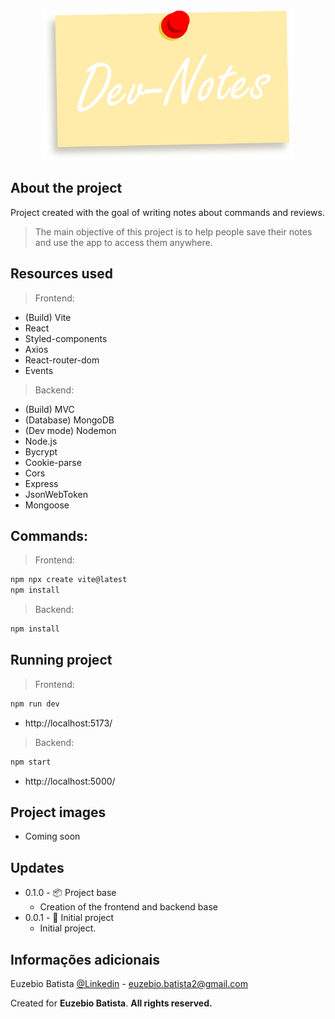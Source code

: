 <p align="center"><img src="./frontend/public/images/DevNotes.png" width="400" alt="Logo do aplicativo"></p>

## About the project

Project created with the goal of writing notes about commands and reviews.

> The main objective of this project is to help people save their notes and use the app to access them anywhere.

## Resources used

> Frontend:

- (Build) Vite
- React
- Styled-components
- Axios
- React-router-dom
- Events

> Backend:

- (Build) MVC
- (Database) MongoDB
- (Dev mode) Nodemon
- Node.js
- Bycrypt
- Cookie-parse
- Cors
- Express
- JsonWebToken
- Mongoose

## Commands:

> Frontend:

```sh
npm npx create vite@latest
npm install
```

> Backend:

```sh
npm install
```

## Running project

> Frontend:

```sh
npm run dev
```

- http://localhost:5173/

> Backend:

```sh
npm start
```

- http://localhost:5000/

## Project images

- Coming soon

## Updates

- 0.1.0 - 📦️ Project base
  - Creation of the frontend and backend base
- 0.0.1 - 🎉 Initial project
  - Initial project.

## Informações adicionais

Euzebio Batista [@Linkedin](https://www.linkedin.com/in/euzebio-batista) - euzebio.batista2@gmail.com

Created for **Euzebio Batista**.
**All rights reserved.**
